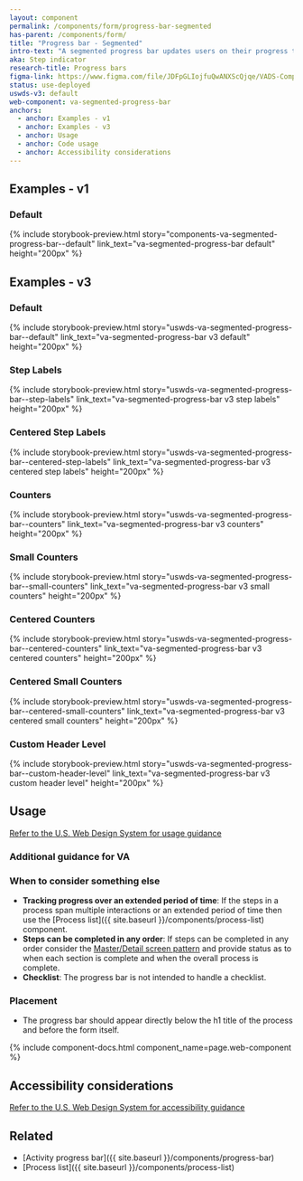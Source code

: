 ```yaml
---
layout: component
permalink: /components/form/progress-bar-segmented
has-parent: /components/form/
title: "Progress bar - Segmented"
intro-text: "A segmented progress bar updates users on their progress through a multi-step process."
aka: Step indicator
research-title: Progress bars
figma-link: https://www.figma.com/file/JDFpGLIojfuQwANXScQjqe/VADS-Component-Examples?type=design&node-id=1383%3A97673&mode=design&t=h9BoxMWwcHe2DhUd-1
status: use-deployed
uswds-v3: default
web-component: va-segmented-progress-bar
anchors:
  - anchor: Examples - v1
  - anchor: Examples - v3
  - anchor: Usage
  - anchor: Code usage
  - anchor: Accessibility considerations
---
```


## Examples - v1

### Default

{% include storybook-preview.html story="components-va-segmented-progress-bar--default" link_text="va-segmented-progress-bar default" height="200px" %}

## Examples - v3

### Default

{% include storybook-preview.html story="uswds-va-segmented-progress-bar--default" link_text="va-segmented-progress-bar v3 default" height="200px" %}

### Step Labels

{% include storybook-preview.html story="uswds-va-segmented-progress-bar--step-labels" link_text="va-segmented-progress-bar v3 step labels" height="200px" %}

### Centered Step Labels

{% include storybook-preview.html story="uswds-va-segmented-progress-bar--centered-step-labels" link_text="va-segmented-progress-bar v3 centered step labels" height="200px" %}

### Counters

{% include storybook-preview.html story="uswds-va-segmented-progress-bar--counters" link_text="va-segmented-progress-bar v3 counters" height="200px" %}

### Small Counters

{% include storybook-preview.html story="uswds-va-segmented-progress-bar--small-counters" link_text="va-segmented-progress-bar v3 small counters" height="200px" %}

### Centered Counters

{% include storybook-preview.html story="uswds-va-segmented-progress-bar--centered-counters" link_text="va-segmented-progress-bar v3 centered counters" height="200px" %}

### Centered Small Counters

{% include storybook-preview.html story="uswds-va-segmented-progress-bar--centered-small-counters" link_text="va-segmented-progress-bar v3 centered small counters" height="200px" %}

### Custom Header Level

{% include storybook-preview.html story="uswds-va-segmented-progress-bar--custom-header-level" link_text="va-segmented-progress-bar v3 custom header level" height="200px" %}

## Usage

<a class="vads-c-action-link--blue" href="https://designsystem.digital.gov/components/step-indicator/">Refer to the U.S. Web Design System for usage guidance</a>

### Additional guidance for VA

### When to consider something else

* **Tracking progress over an extended period of time**: If the steps in a process span multiple interactions or an extended period of time then use the [Process list]({{ site.baseurl }}/components/process-list) component.
* **Steps can be completed in any order**: If steps can be completed in any order consider the [Master/Detail screen pattern](https://designingwebinterfaces.com/designing-web-interfaces-12-screen-patterns) and provide status as to when each section is complete and when the overall process is complete.
* **Checklist**: The progress bar is not intended to handle a checklist.

### Placement

* The progress bar should appear directly below the h1 title of the process and before the form itself.
 
{% include component-docs.html component_name=page.web-component %}

## Accessibility considerations

<a class="vads-c-action-link--blue" href="https://designsystem.digital.gov/components/alert/#accessibility-alert">Refer to the U.S. Web Design System for accessibility guidance</a>

## Related

* [Activity progress bar]({{ site.baseurl }}/components/progress-bar)
* [Process list]({{ site.baseurl }}/components/process-list)